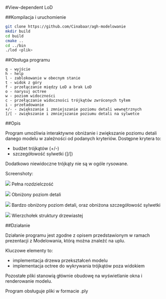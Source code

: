 
#View-dependent LoD

##Kompilacja i uruchomienie

~~~bash
git clone https://github.com/Cinabaar/agh-modelowanie
mkdir build
cd build
cmake ..
cd ../bin
./lod <plik>
~~~

##Obsługa programu

~~~
q - wyjście
h - help
l - zablokowanie w obecnym stanie
t - widok z góry
f - przełączanie między LoD a brak LoD
o - narysuj octree
w - poziom widoczności
c - przełączanie widoczności trójkątów zwróconych tyłem
i - przeładowanie
+/- - zwiększanie i zmniejszanie poziomu detali wewnętrznych
]/[ - zwiększanie i zmniejszanie poziumu detali na sylwetce
~~~

##Opis

Program umożliwia interaktywne obniżanie i zwiększanie poziomu detali danego modelu w zależności od podanych kryteriów. Dostępne krytera to:

- budżet trójkątów (+/-)
- szczegółowość sylwetki (]/[)

Dodatkowo niewidoczne trójkąty nie są w ogóle rysowane.

Screenshoty:

![](http://i.imgur.com/I3HdNhr.png)
Pełna rozdzielczość

![](http://i.imgur.com/dw3Ltzh.png)
Obniżony poziom detali

![](http://i.imgur.com/FVuGWqV.png)
Bardzo obniżony poziom detali, oraz obniżona szczegółowość sylwetki

![](http://i.imgur.com/2QvN3h3.png)
Wierzchołek struktury drzewiastej

##Działanie

Działanie programu jest zgodne z opisem przedstawionym w ramach prezentacji z Modelowania, którą można znaleźć na uplu.

Kluczowe elementy to:

- implementacja drzewa przekształceń modelu
- implementacja octree do wykrywania trójkątów poza widokiem

Pozostałe pliki stanowią głównie obudowę na wyświetlanie okna i renderowanie modelu.

Program obsługuje pliki w formacie .ply

